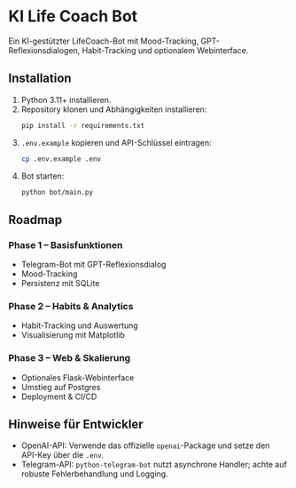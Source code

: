 # KI Life Coach Bot

Ein KI-gestützter LifeCoach-Bot mit Mood-Tracking, GPT-Reflexionsdialogen, Habit-Tracking und optionalem Webinterface.

## Installation

1. Python 3.11+ installieren.
2. Repository klonen und Abhängigkeiten installieren:
   ```bash
   pip install -r requirements.txt
   ```
3. `.env.example` kopieren und API-Schlüssel eintragen:
   ```bash
   cp .env.example .env
   ```
4. Bot starten:
   ```bash
   python bot/main.py
   ```

## Roadmap

### Phase 1 – Basisfunktionen
- Telegram-Bot mit GPT-Reflexionsdialog
- Mood-Tracking
- Persistenz mit SQLite

### Phase 2 – Habits & Analytics
- Habit-Tracking und Auswertung
- Visualisierung mit Matplotlib

### Phase 3 – Web & Skalierung
- Optionales Flask-Webinterface
- Umstieg auf Postgres
- Deployment & CI/CD

## Hinweise für Entwickler
- OpenAI-API: Verwende das offizielle `openai`-Package und setze den API-Key über die `.env`.
- Telegram-API: `python-telegram-bot` nutzt asynchrone Handler; achte auf robuste Fehlerbehandlung und Logging.
